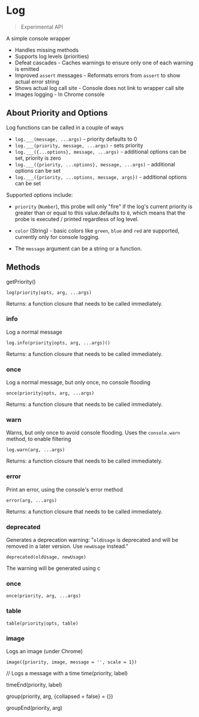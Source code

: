 # Log

> Experimental API

A simple console wrapper
* Handles missing methods
* Supports log levels (priorities)
* Defeat cascades - Caches warnings to ensure only one of each warning is emitted
* Improved `assert` messages - Reformats errors from `assert` to show actual error string
* Shows actual log call site - Console does not link to wrapper call site
* Images logging - In Chrome console


## About Priority and Options

Log functions can be called in a couple of ways
- `log.___(message, ...args)` - priority defaults to 0
- `log.___(priority, message, ...args)` - sets priority
- `log.___({...options}, message, ...args)` - additional options can be set, priority is zero
- `log.___({priority, ...options}, message, ...args)` - additional options can be set
- `log.___({priority, ...options, message, args})` - additional options can be set

Supported options include:
* `priority` (`Number`), this probe will only "fire" if the log's current priority is greater than or equal to this value.defaults to `0`, which means that the probe is executed / printed regardless of log level.
* `color` (String) - basic colors like `green`, `blue` and `red` are supported, currently only for console logging.


* The `message` argument can be a string or a function.

## Methods

getPriority()

`log(priority|opts, arg, ...args)`

Returns: a function closure that needs to be called immediately.


### info

Log a normal message

`log.info(priority|opts, arg, ...args)()`

Returns: a function closure that needs to be called immediately.


### once

Log a normal message, but only once, no console flooding

`once(priority|opts, arg, ...args)`

Returns: a function closure that needs to be called immediately.


### warn

Warns, but only once to avoid console flooding. Uses the `console.warn` method, to enable filtering 

`log.warn(arg, ...args)`

Returns: a function closure that needs to be called immediately.


### error

Print an error, using the console's error method

`error(arg, ...args)`

Returns: a function closure that needs to be called immediately.


### deprecated

Generates a deprecation warning:
"`oldUsage` is deprecated and will be removed in a later version. Use `newUsage` instead."

`deprecated(oldUsage, newUsage)`

The warning will be generated using c


### once

`once(priority, arg, ...args)`


### table

`table(priority|opts, table)`


### image

Logs an image (under Chrome)

`image({priority, image, message = '', scale = 1})`

// Logs a message with a time
time(priority, label)

timeEnd(priority, label)

group(priority, arg, {collapsed = false} = {})

groupEnd(priority, arg)
